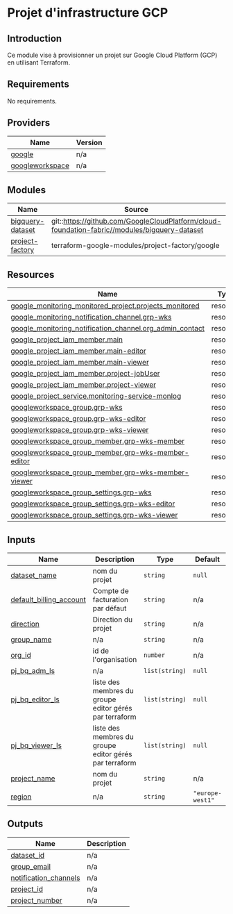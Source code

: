 # Projet d'infrastructure GCP

## Introduction
Ce module vise à provisionner un projet sur Google Cloud Platform (GCP) en utilisant Terraform. 

<!-- BEGIN_TF_DOCS -->
## Requirements

No requirements.

## Providers

| Name | Version |
|------|---------|
| <a name="provider_google"></a> [google](#provider\_google) | n/a |
| <a name="provider_googleworkspace"></a> [googleworkspace](#provider\_googleworkspace) | n/a |

## Modules

| Name | Source | Version |
|------|--------|---------|
| <a name="module_bigquery-dataset"></a> [bigquery-dataset](#module\_bigquery-dataset) | git::https://github.com/GoogleCloudPlatform/cloud-foundation-fabric//modules/bigquery-dataset | v26.0.0 |
| <a name="module_project-factory"></a> [project-factory](#module\_project-factory) | terraform-google-modules/project-factory/google | ~> 18.1 |

## Resources

| Name | Type |
|------|------|
| [google_monitoring_monitored_project.projects_monitored](https://registry.terraform.io/providers/hashicorp/google/latest/docs/resources/monitoring_monitored_project) | resource |
| [google_monitoring_notification_channel.grp-wks](https://registry.terraform.io/providers/hashicorp/google/latest/docs/resources/monitoring_notification_channel) | resource |
| [google_monitoring_notification_channel.org_admin_contact](https://registry.terraform.io/providers/hashicorp/google/latest/docs/resources/monitoring_notification_channel) | resource |
| [google_project_iam_member.main](https://registry.terraform.io/providers/hashicorp/google/latest/docs/resources/project_iam_member) | resource |
| [google_project_iam_member.main-editor](https://registry.terraform.io/providers/hashicorp/google/latest/docs/resources/project_iam_member) | resource |
| [google_project_iam_member.main-viewer](https://registry.terraform.io/providers/hashicorp/google/latest/docs/resources/project_iam_member) | resource |
| [google_project_iam_member.project-jobUser](https://registry.terraform.io/providers/hashicorp/google/latest/docs/resources/project_iam_member) | resource |
| [google_project_iam_member.project-viewer](https://registry.terraform.io/providers/hashicorp/google/latest/docs/resources/project_iam_member) | resource |
| [google_project_service.monitoring-service-monlog](https://registry.terraform.io/providers/hashicorp/google/latest/docs/resources/project_service) | resource |
| [googleworkspace_group.grp-wks](https://registry.terraform.io/providers/hashicorp/googleworkspace/latest/docs/resources/group) | resource |
| [googleworkspace_group.grp-wks-editor](https://registry.terraform.io/providers/hashicorp/googleworkspace/latest/docs/resources/group) | resource |
| [googleworkspace_group.grp-wks-viewer](https://registry.terraform.io/providers/hashicorp/googleworkspace/latest/docs/resources/group) | resource |
| [googleworkspace_group_member.grp-wks-member](https://registry.terraform.io/providers/hashicorp/googleworkspace/latest/docs/resources/group_member) | resource |
| [googleworkspace_group_member.grp-wks-member-editor](https://registry.terraform.io/providers/hashicorp/googleworkspace/latest/docs/resources/group_member) | resource |
| [googleworkspace_group_member.grp-wks-member-viewer](https://registry.terraform.io/providers/hashicorp/googleworkspace/latest/docs/resources/group_member) | resource |
| [googleworkspace_group_settings.grp-wks](https://registry.terraform.io/providers/hashicorp/googleworkspace/latest/docs/resources/group_settings) | resource |
| [googleworkspace_group_settings.grp-wks-editor](https://registry.terraform.io/providers/hashicorp/googleworkspace/latest/docs/resources/group_settings) | resource |
| [googleworkspace_group_settings.grp-wks-viewer](https://registry.terraform.io/providers/hashicorp/googleworkspace/latest/docs/resources/group_settings) | resource |

## Inputs

| Name | Description | Type | Default | Required |
|------|-------------|------|---------|:--------:|
| <a name="input_dataset_name"></a> [dataset\_name](#input\_dataset\_name) | nom du projet | `string` | `null` | no |
| <a name="input_default_billing_account"></a> [default\_billing\_account](#input\_default\_billing\_account) | Compte de facturation par défaut | `string` | n/a | yes |
| <a name="input_direction"></a> [direction](#input\_direction) | Direction du projet | `string` | n/a | yes |
| <a name="input_group_name"></a> [group\_name](#input\_group\_name) | n/a | `string` | n/a | yes |
| <a name="input_org_id"></a> [org\_id](#input\_org\_id) | id de l'organisation | `number` | n/a | yes |
| <a name="input_pj_bq_adm_ls"></a> [pj\_bq\_adm\_ls](#input\_pj\_bq\_adm\_ls) | n/a | `list(string)` | `null` | no |
| <a name="input_pj_bq_editor_ls"></a> [pj\_bq\_editor\_ls](#input\_pj\_bq\_editor\_ls) | liste des membres du groupe editor gérés par terraform | `list(string)` | `null` | no |
| <a name="input_pj_bq_viewer_ls"></a> [pj\_bq\_viewer\_ls](#input\_pj\_bq\_viewer\_ls) | liste des membres du groupe editor gérés par terraform | `list(string)` | `null` | no |
| <a name="input_project_name"></a> [project\_name](#input\_project\_name) | nom du projet | `string` | n/a | yes |
| <a name="input_region"></a> [region](#input\_region) | n/a | `string` | `"europe-west1"` | no |

## Outputs

| Name | Description |
|------|-------------|
| <a name="output_dataset_id"></a> [dataset\_id](#output\_dataset\_id) | n/a |
| <a name="output_group_email"></a> [group\_email](#output\_group\_email) | n/a |
| <a name="output_notification_channels"></a> [notification\_channels](#output\_notification\_channels) | n/a |
| <a name="output_project_id"></a> [project\_id](#output\_project\_id) | n/a |
| <a name="output_project_number"></a> [project\_number](#output\_project\_number) | n/a |
<!-- END_TF_DOCS -->